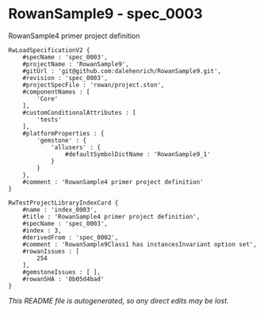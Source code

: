 # RowanSample9 - spec_0003
RowanSample4 primer project definition
```
RwLoadSpecificationV2 {
	#specName : 'spec_0003',
	#projectName : 'RowanSample9',
	#gitUrl : 'git@github.com:dalehenrich/RowanSample9.git',
	#revision : 'spec_0003',
	#projectSpecFile : 'rowan/project.ston',
	#componentNames : [
		'Core'
	],
	#customConditionalAttributes : [
		'tests'
	],
	#platformProperties : {
		'gemstone' : {
			'allusers' : {
				#defaultSymbolDictName : 'RowanSample9_1'
			}
		}
	},
	#comment : 'RowanSample4 primer project definition'
}

RwTestProjectLibraryIndexCard {
	#name : 'index_0003',
	#title : 'RowanSample4 primer project definition',
	#specName : 'spec_0003',
	#index : 3,
	#derivedFrom : 'spec_0002',
	#comment : 'RowanSample9Class1 has instancesInvariant option set',
	#rowanIssues : [
		254
	],
	#gemstoneIssues : [ ],
	#rowanSHA : '0b05d4bad'
}
```

*This README file is autogenerated, so any direct edits may be lost.*
